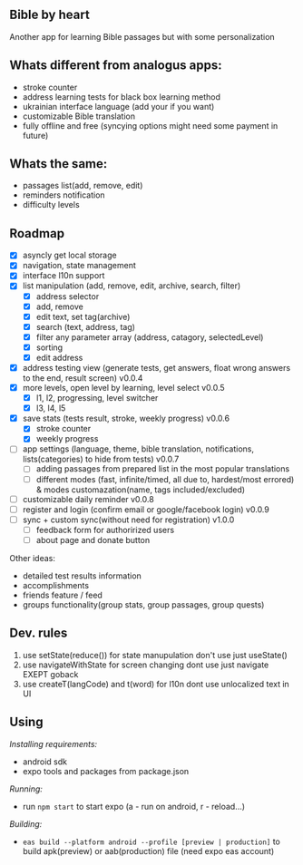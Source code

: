 Bible by heart
---

Another app for learning Bible passages but with some personalization

Whats different from analogus apps:
---

- stroke counter 
- address learning tests for black box learning method
- ukrainian interface language (add your if you want)
- customizable Bible translation
- fully offline and free (syncying options might need some payment in future)

Whats the same:
---

- passages list(add, remove, edit)
- reminders notification
- difficulty levels

Roadmap
---

- [x] asyncly get local storage
- [x] navigation, state management
- [x] interface l10n support
- [x] list manipulation (add, remove, edit, archive, search, filter)
  - [x] address selector
  - [x] add, remove
  - [x] edit text, set tag(archive)
  - [x] search (text, address, tag)
  - [x] filter any parameter array (address, catagory, selectedLevel)
  - [x] sorting
  - [x] edit address
- [x] address testing view (generate tests, get answers, float wrong answers to the end, result screen) v0.0.4
- [x] more levels, open level by learning, level select v0.0.5
  - [x] l1, l2, progressing, level switcher
  - [x] l3, l4, l5
- [x] save stats (tests result, stroke, weekly progress) v0.0.6
  - [x] stroke counter
  - [x] weekly progress
- [ ] app settings (language, theme, bible translation, notifications, lists(categories) to hide from tests) v0.0.7
  - [ ] adding passages from prepared list in the most popular translations
  - [ ] different modes (fast, infinite/timed, all due to, hardest/most errored) & modes customazation(name, tags included/excluded)
- [ ] customizable daily reminder v0.0.8
- [ ] register and login (confirm email or google/facebook login) v0.0.9
- [ ] sync + custom sync(without need for registration) v1.0.0
  - [ ] feedback form for authorirized users
  - [ ] about page and donate button

Other ideas:
- detailed test results information
- accomplishments
- friends feature / feed
- groups functionality(group stats, group passages, group quests)
 
Dev. rules
---
1. use setState(reduce()) for state manupulation don't use just useState()
2. use navigateWithState for screen changing dont use just navigate EXEPT goback
3. use createT(langCode) and t(word) for l10n dont use unlocalized text in UI

Using
---
*Installing requirements:*
-  android sdk
- expo tools and packages from package.json

*Running:*
- run `npm start` to start expo (a - run on android, r - reload...)

*Building:*
- `eas build --platform android --profile [preview | production]` to build apk(preview) or aab(production) file (need expo eas account)